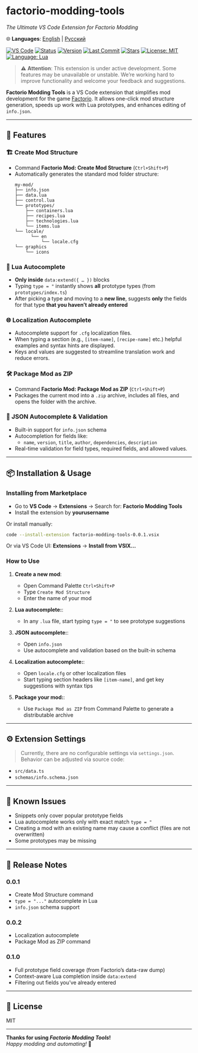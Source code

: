 
# factorio-modding-tools  
_The Ultimate VS Code Extension for Factorio Modding_

🌐 **Languages**: [English](README.md) | [Русский](README.ru.md)

[![VS Code](https://img.shields.io/badge/VSCODE-Extension-blue?logo=visualstudiocode)](https://marketplace.visualstudio.com/)
[![Status](https://img.shields.io/badge/status-in--development-yellow)](https://github.com/Guns-lingers/factorio-modding-tools)
[![Version](https://img.shields.io/badge/version-0.1.0-blue)](https://github.com/Guns-lingers/factorio-modding-tools/releases)
[![Last Commit](https://img.shields.io/github/last-commit/Guns-lingers/factorio-modding-tools)](https://github.com/Guns-lingers/factorio-modding-tools/commits)
[![Stars](https://img.shields.io/github/stars/Guns-lingers/factorio-modding-tools?style=social)](https://github.com/Guns-lingers/factorio-modding-tools/stargazers)
[![License: MIT](https://img.shields.io/badge/license-MIT-green.svg)](https://opensource.org/licenses/MIT)
[![Language: Lua](https://img.shields.io/badge/language-Lua-blue.svg)](https://www.lua.org/)

> ⚠️ **Attention**: This extension is under active development. Some features may be unavailable or unstable. We’re working hard to improve functionality and welcome your feedback and suggestions.

**Factorio Modding Tools** is a VS Code extension that simplifies mod development for the game [Factorio](https://factorio.com/).
It allows one-click mod structure generation, speeds up work with Lua prototypes, and enhances editing of `info.json`.

---

## 🚀 Features

### 🏗️ Create Mod Structure
- Command **Factorio Mod: Create Mod Structure** (`Ctrl+Shift+P`)
- Automatically generates the standard mod folder structure:
  ```
  my-mod/
  ├── info.json
  ├── data.lua
  ├── control.lua
  └── prototypes/
      ├── containers.lua
      ├── recipes.lua
      ├── technologies.lua
      └── items.lua
  └── locale/
        └── en
            └── locale.cfg
  └── graphics
      └── icons
  ```

### 🤠 Lua Autocomplete
- **Only inside** `data:extend({ … })` blocks  
- Typing `type = "` instantly shows **all** prototype types (from `prototypes/index.ts`)  
- After picking a type and moving to a **new line**, suggests **only** the fields for that type **that you haven’t already entered**  

### 🌐 Localization Autocomplete
- Autocomplete support for `.cfg` localization files.
- When typing a section (e.g., `[item-name]`, `[recipe-name]` etc.) helpful examples and syntax hints are displayed.
- Keys and values are suggested to streamline translation work and reduce errors.

### 🛠️ Package Mod as ZIP
- Command **Factorio Mod: Package Mod as ZIP** (`Ctrl+Shift+P`)
- Packages the current mod into a `.zip` archive, includes all files, and opens the folder with the archive.

### 📝 JSON Autocomplete & Validation
- Built-in support for `info.json` schema
- Autocompletion for fields like:
  - `name`, `version`, `title`, `author`, `dependencies`, `description`
- Real-time validation for field types, required fields, and allowed values.

---

## 📦 Installation & Usage

### Installing from Marketplace

- Go to **VS Code** → **Extensions** → Search for: **Factorio Modding Tools**
- Install the extension by **yourusername**

Or install manually:
```bash
code --install-extension factorio-modding-tools-0.0.1.vsix
```

Or via VS Code UI:
**Extensions** → **Install from VSIX...**



### How to Use

1. **Create a new mod**:
   - Open Command Palette `Ctrl+Shift+P`
   - Type  `Create Mod Structure`
   - Enter the name of your mod

2. **Lua autocomplete:**:
   - In any `.lua` file, start typing `type = "` to see prototype suggestions

3. **JSON autocomplete:**:
   - Open `info.json`
   - Use autocomplete and validation based on the built-in schema

4. **Localization autocomplete:**:
   - Open `locale.cfg` or other localization files
   - Start typing section headers like `[item-name]`, and get key suggestions with syntax tips

5. **Package your mod:**:
   - Use `Package Mod as ZIP` from Command Palette to generate a distributable archive

---

## ⚙ Extension Settings

> Currently, there are no configurable settings via `settings.json`.  
Behavior can be adjusted via source code:

- `src/data.ts`
- `schemas/info.schema.json`

---

## 🐞 Known Issues

- Snippets only cover popular prototype fields
- Lua autocomplete works only with exact match `type = "`
- Creating a mod with an existing name may cause a conflict (files are not overwritten)
- Some prototypes may be missing
---


## 📝 Release Notes

### 0.0.1
- Create Mod Structure command
- `type = "..."` autocomplete in Lua
- `info.json` schema support

### 0.0.2
- Localization autocomplete
- Package Mod as ZIP command

### 0.1.0
- Full prototype field coverage (from Factorio’s data-raw dump)
- Context-aware Lua completion inside `data:extend`
- Filtering out fields you’ve already entered

---

## 📂 License

MIT

---

**Thanks for using _Factorio Modding Tools_!**  
_Happy modding and automating!_ 🤖

